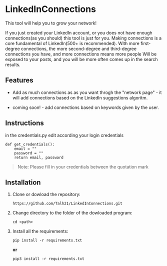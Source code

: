 # LinkedInConnections
This tool will help you to grow your network!

If you just created your LinkedIn account, or you does not have enough connections(as you should) this tool is just for you.
Making connections is a core fundamental of LinkedIn(500+ is recommended). With more first-degree connections, the more second-degree and third-degree connections you have, 
and more connections means more people Will be exposed to your posts, and you will be more often comes up in the search results.

## Features
* Add as much connections as as you want throgh the "network page" - it will add connections based on the LinkedIn suggestions algoritm.

* coming soon! - add connections based on keywords given by the user.

## Instructions

in the credentials.py edit according your login credentials
```
def get_credentials():
    email = ""
    password = ""
    return email, password
```
>Note: Please fill in your credentials between the quotation mark

## Installation

1. Clone or dowload the repository:
 
     `https://github.com/Talh21/LinkedInConnections.git`
     
 2. Change directory to the folder of the dowloaded program:

     `cd <path>`
     
 3. Install all the requirements:

     `pip install -r requirements.txt`

      **or**

     `pip3 install -r requirements.txt`
     
